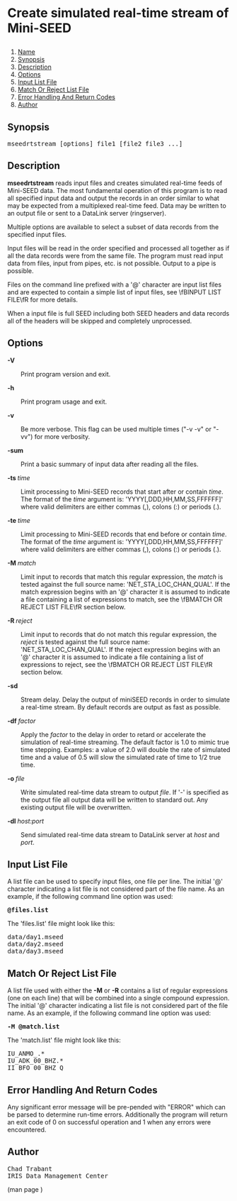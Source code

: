 # <p >Create simulated real-time stream of Mini-SEED</p>

1. [Name](#)
1. [Synopsis](#synopsis)
1. [Description](#description)
1. [Options](#options)
1. [Input List File](#input-list-file)
1. [Match Or Reject List File](#match-or-reject-list-file)
1. [Error Handling And Return Codes](#error-handling-and-return-codes)
1. [Author](#author)

## <a id='synopsis'>Synopsis</a>

<pre >
mseedrtstream [options] file1 [file2 file3 ...]
</pre>

## <a id='description'>Description</a>

<p ><b>mseedrtstream</b> reads input files and creates simulated real-time feeds of Mini-SEED data. The most fundamental operation of this program is to read all specified input data and output the records in an order similar to what may be expected from a multiplexed real-time feed.  Data may be written to an output file or sent to a DataLink server (ringserver).</p>

<p >Multiple options are available to select a subset of data records from the specified input files.</p>

<p >Input files will be read in the order specified and processed all together as if all the data records were from the same file.  The program must read input data from files, input from pipes, etc. is not possible.  Output to a pipe is possible.</p>

<p >Files on the command line prefixed with a '@' character are input list files and are expected to contain a simple list of input files, see \fBINPUT LIST FILE\fR for more details.</p>

<p >When a input file is full SEED including both SEED headers and data records all of the headers will be skipped and completely unprocessed.</p>

## <a id='options'>Options</a>

<b>-V</b>

<p style="padding-left: 30px;">Print program version and exit.</p>

<b>-h</b>

<p style="padding-left: 30px;">Print program usage and exit.</p>

<b>-v</b>

<p style="padding-left: 30px;">Be more verbose.  This flag can be used multiple times ("-v -v" or "-vv") for more verbosity.</p>

<b>-sum</b>

<p style="padding-left: 30px;">Print a basic summary of input data after reading all the files.</p>

<b>-ts </b><i>time</i>

<p style="padding-left: 30px;">Limit processing to Mini-SEED records that start after or contain <i>time</i>.  The format of the <i>time</i> argument is: 'YYYY[,DDD,HH,MM,SS,FFFFFF]' where valid delimiters are either commas (,), colons (:) or periods (.).</p>

<b>-te </b><i>time</i>

<p style="padding-left: 30px;">Limit processing to Mini-SEED records that end before or contain <i>time</i>.  The format of the <i>time</i> argument is: 'YYYY[,DDD,HH,MM,SS,FFFFFF]' where valid delimiters are either commas (,), colons (:) or periods (.).</p>

<b>-M </b><i>match</i>

<p style="padding-left: 30px;">Limit input to records that match this regular expression, the <i>match</i> is tested against the full source name: 'NET_STA_LOC_CHAN_QUAL'.  If the match expression begins with an '@' character it is assumed to indicate a file containing a list of expressions to match, see the \fBMATCH OR REJECT LIST FILE\fR section below.</p>

<b>-R </b><i>reject</i>

<p style="padding-left: 30px;">Limit input to records that do not match this regular expression, the <i>reject</i> is tested against the full source name: 'NET_STA_LOC_CHAN_QUAL'.  If the reject expression begins with an '@' character it is assumed to indicate a file containing a list of expressions to reject, see the \fBMATCH OR REJECT LIST FILE\fR section below.</p>

<b>-sd</b>

<p style="padding-left: 30px;">Stream delay.  Delay the output of miniSEED records in order to simulate a real-time stream.  By default records are output as fast as possible.</p>

<b>-df </b><i>factor</i>

<p style="padding-left: 30px;">Apply the <i>factor</i> to the delay in order to retard or accelerate the simulation of real-time streaming.  The default factor is 1.0 to mimic true time stepping.  Examples: a value of 2.0 will double the rate of simulated time and a value of 0.5 will slow the simulated rate of time to 1/2 true time.</p>

<b>-o </b><i>file</i>

<p style="padding-left: 30px;">Write simulated real-time data stream to output <i>file</i>.  If '-' is specified as the output file all output data will be written to standard out.  Any existing output file will be overwritten.</p>

<b>-dl </b><i>host:port</i>

<p style="padding-left: 30px;">Send simulated real-time data stream to DataLink server at <i>host</i> and <i>port</i>.</p>

## <a id='input-list-file'>Input List File</a>

<p >A list file can be used to specify input files, one file per line. The initial '@' character indicating a list file is not considered part of the file name.  As an example, if the following command line option was used:</p>

<pre >
<b>@files.list</b>
</pre>

<p >The 'files.list' file might look like this:</p>

<pre >
data/day1.mseed
data/day2.mseed
data/day3.mseed
</pre>

## <a id='match-or-reject-list-file'>Match Or Reject List File</a>

<p >A list file used with either the <b>-M</b> or <b>-R</b> contains a list of regular expressions (one on each line) that will be combined into a single compound expression.  The initial '@' character indicating a list file is not considered part of the file name.  As an example, if the following command line option was used:</p>

<pre >
<b>-M @match.list</b>
</pre>

<p >The 'match.list' file might look like this:</p>

<pre >
IU_ANMO_.*
IU_ADK_00_BHZ.*
II_BFO_00_BHZ_Q
</pre>

## <a id='error-handling-and-return-codes'>Error Handling And Return Codes</a>

<p >Any significant error message will be pre-pended with "ERROR" which can be parsed to determine run-time errors.  Additionally the program will return an exit code of 0 on successful operation and 1 when any errors were encountered.</p>

## <a id='author'>Author</a>

<pre >
Chad Trabant
IRIS Data Management Center
</pre>


(man page )
